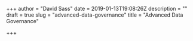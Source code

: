 +++
author = "David Sass"
date = 2019-01-13T19:08:26Z
description = ""
draft = true
slug = "advanced-data-governance"
title = "Advanced Data Governance"

+++





